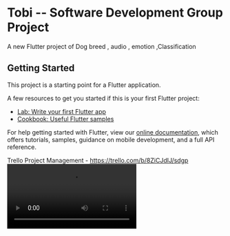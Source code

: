 # Tobi  --  Software Development Group Project 

A new Flutter project  of Dog breed , audio , emotion  ,Classification

## Getting Started

This project is a starting point for a Flutter application.

A few resources to get you started if this is your first Flutter project:

- [Lab: Write your first Flutter app](https://flutter.dev/docs/get-started/codelab)
- [Cookbook: Useful Flutter samples](https://flutter.dev/docs/cookbook)

For help getting started with Flutter, view our
[online documentation](https://flutter.dev/docs), which offers tutorials,
samples, guidance on mobile development, and a full API reference.

Trello Project Management  - https://trello.com/b/8ZiCJdIJ/sdgp
![View to Add & Delete Clubs](https://github.com/sumudusujith/Tobi_App/blob/9941d4be7de2e9e396635e85e47a2800794ba9e4/Tobi%20Demo.mp4)
